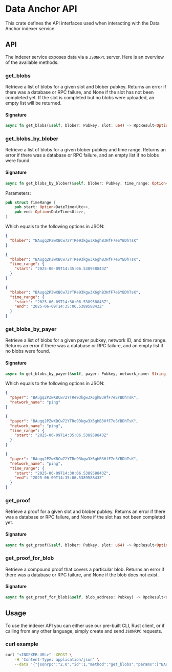 # Data Anchor API

This crate defines the API interfaces used when interacting with the Data Anchor indexer service.

## API

The indexer service exposes data via a `JSONRPC` server.
Here is an overview of the available methods:

### get_blobs

Retrieve a list of blobs for a given slot and blober pubkey. Returns an error if there was a
database or RPC failure, and None if the slot has not been completed yet. If the slot is
completed but no blobs were uploaded, an empty list will be returned.

#### Signature

```rust
async fn get_blobs(&self, blober: Pubkey, slot: u64) -> RpcResult<Option<Vec<Vec<u8>>>>;
```

### get_blobs_by_blober

Retrieve a list of blobs for a given blober pubkey and time range. Returns an error if there
was a database or RPC failure, and an empty list if no blobs were found.

#### Signature

```rust
async fn get_blobs_by_blober(&self, blober: Pubkey, time_range: Option<TimeRange>) -> RpcResult<Vec<Vec<u8>>>;
```

Parameters:

```rust
pub struct TimeRange {
    pub start: Option<DateTime<Utc>>,
    pub end: Option<DateTime<Utc>>,
}
```

Which equals to the following options in JSON:

```json
{
  "blober": "BAugq2PZwXBCw72YTRe93kgw3X6ghB3HfF7eSYBDhTsK"
}
```

```json
{
  "blober": "BAugq2PZwXBCw72YTRe93kgw3X6ghB3HfF7eSYBDhTsK",
  "time_range": {
    "start": "2025-06-09T14:35:06.538958843Z"
  }
}
```

```json
{
  "blober": "BAugq2PZwXBCw72YTRe93kgw3X6ghB3HfF7eSYBDhTsK",
  "time_range": {
    "start": "2025-06-09T14:30:06.538958843Z",
    "end": "2025-06-09T14:35:06.538958843Z"
  }
}
```

### get_blobs_by_payer

Retrieve a list of blobs for a given payer pubkey, network ID, and time range. Returns an
error if there was a database or RPC failure, and an empty list if no blobs were found.

#### Signature

```rust
async fn get_blobs_by_payer(&self, payer: Pubkey, network_name: String, time_range: Option<TimeRange>) -> RpcResult<Vec<Vec<u8>>>;
```

Which equals to the following options in JSON:

```json
{
  "payer": "BAugq2PZwXBCw72YTRe93kgw3X6ghB3HfF7eSYBDhTsK",
  "network_name": "ping"
}
```

```json
{
  "payer": "BAugq2PZwXBCw72YTRe93kgw3X6ghB3HfF7eSYBDhTsK",
  "network_name": "ping",
  "time_range": {
    "start": "2025-06-09T14:35:06.538958843Z"
  }
}
```

```json
{
  "payer": "BAugq2PZwXBCw72YTRe93kgw3X6ghB3HfF7eSYBDhTsK",
  "network_name": "ping",
  "time_range": {
    "start": "2025-06-09T14:30:06.538958843Z",
    "end": "2025-06-09T14:35:06.538958843Z"
  }
}
```

### get_proof

Retrieve a proof for a given slot and blober pubkey. Returns an error if there was a
database or RPC failure, and None if the slot has not been completed yet.

#### Signature

```rust
async fn get_proof(&self, blober: Pubkey, slot: u64) -> RpcResult<Option<CompoundProof>>;
```

### get_proof_for_blob

Retrieve a compound proof that covers a particular blob. Returns an error if there was a
database or RPC failure, and None if the blob does not exist.

#### Signature

```rust
async fn get_proof_for_blob(&self, blob_address: Pubkey) -> RpcResult<Option<CompoundProof>>;
```

## Usage

To use the indexer API you can either use our pre-built CLI, Rust client, or if calling from any other
language, simply create and send `JSONRPC` requests.

### curl example

```bash
curl "<INDEXER-URL>" -XPOST \
    -H 'Content-Type: application/json' \
    --data '{"jsonrpc":"2.0","id":1,"method":"get_blobs","params":["BAugq2PZwXBCw72YTRe93kgw3X6ghB3HfF7eSYBDhTsK",385430344]}'
```
